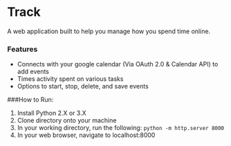 # Track
A web application built to help you manage how you spend time online.

### Features

- Connects with your google calendar (Via OAuth 2.0 & Calendar API) to add events
- Times activity spent on various tasks
- Options to start, stop, delete, and save events

###How to Run:
1. Install Python 2.X or 3.X
2. Clone directory onto your machine
3. In your working directory, run the following:
`python -m http.server 8000`
4. In your web browser, navigate to localhost:8000

